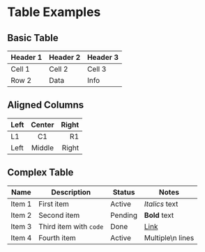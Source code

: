 # Table Examples

## Basic Table
| Header 1 | Header 2 | Header 3 |
|----------|----------|----------|
| Cell 1   | Cell 2   | Cell 3   |
| Row 2    | Data     | Info     |

## Aligned Columns
| Left     | Center   | Right    |
|:---------|:--------:|----------:|
| L1       | C1       | R1       |
| Left     | Middle   | Right    |

## Complex Table
| Name     | Description        | Status  | Notes                |
|----------|-------------------|---------|---------------------|
| Item 1   | First item        | Active  | *Italics* text     |
| Item 2   | Second item       | Pending | **Bold** text      |
| Item 3   | Third item with `code` | Done    | [Link](https://example.com) |
| Item 4   | Fourth item       | Active  | Multiple\n lines  | 